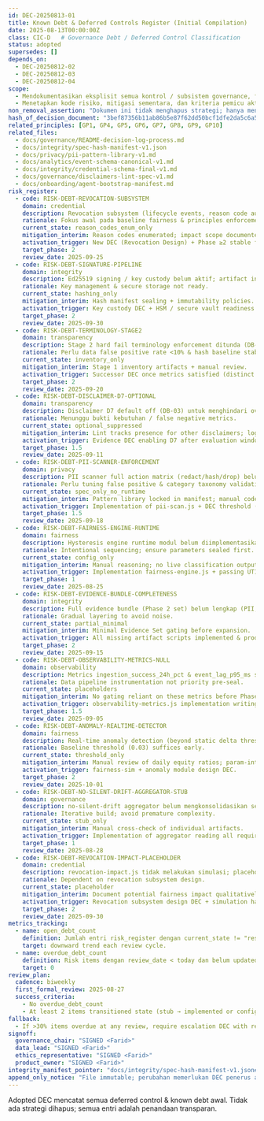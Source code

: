 ```yaml
---
id: DEC-20250813-01
title: Known Debt & Deferred Controls Register (Initial Compilation)
date: 2025-08-13T00:00:00Z
class: CIC-D   # Governance Debt / Deferred Control Classification
status: adopted
supersedes: []
depends_on:
  - DEC-20250812-02
  - DEC-20250812-03
  - DEC-20250812-04
scope:
  - Mendokumentasikan eksplisit semua kontrol / subsistem governance, fairness, privacy, integrity yang DISENGAJA ditunda atau dalam mode placeholder sehingga risiko & hutang (debt) dapat diaudit.
  - Menetapkan kode risiko, mitigasi sementara, dan kriteria pemicu aktivasi.
non_removal_assertion: "Dokumen ini tidak menghapus strategi; hanya menandai penundaan terkelola (managed deferral)."
hash_of_decision_document: "3bef87356b11ab86b5e87f62dd50bcf1dfe2da5c6a560534c6b8d22e603b4ef9"  # Diisi saat seal-first baseline hash sebelum Phase 1 transisi.
related_principles: [GP1, GP4, GP5, GP6, GP7, GP8, GP9, GP10]
related_files:
  - docs/governance/README-decision-log-process.md
  - docs/integrity/spec-hash-manifest-v1.json
  - docs/privacy/pii-pattern-library-v1.md
  - docs/analytics/event-schema-canonical-v1.md
  - docs/integrity/credential-schema-final-v1.md
  - docs/governance/disclaimers-lint-spec-v1.md
  - docs/onboarding/agent-bootstrap-manifest.md
risk_register:
  - code: RISK-DEBT-REVOCATION-SUBSYSTEM
    domain: credential
    description: Revocation subsystem (lifecycle events, reason code audit trail) belum diimplementasikan; hanya reason code list (DB-07 DEC-20250812-04).
    rationale: Fokus awal pada baseline fairness & principles enforcement.
    current_state: reason_codes_enum_only
    mitigation_interim: Reason codes enumerated; impact scope documented; no issuance of revocable credentials yet.
    activation_trigger: New DEC (Revocation Design) + Phase ≥2 stable for 30d.
    target_phase: 2
    review_date: 2025-09-25
  - code: RISK-DEBT-SIGNATURE-PIPELINE
    domain: integrity
    description: Ed25519 signing / key custody belum aktif; artifact integrity rely on SHA256 only.
    rationale: Key management & secure storage not ready.
    current_state: hashing_only
    mitigation_interim: Hash manifest sealing + immutability policies.
    activation_trigger: Key custody DEC + HSM / secure vault readiness.
    target_phase: 2
    review_date: 2025-09-30
  - code: RISK-DEBT-TERMINOLOGY-STAGE2
    domain: transparency
    description: Stage 2 hard fail terminology enforcement ditunda (DB-06 preconditions belum dipenuhi).
    rationale: Perlu data false positive rate <10% & hash baseline stabil.
    current_state: inventory_only
    mitigation_interim: Stage 1 inventory artifacts + manual review.
    activation_trigger: Successor DEC once metrics satisfied (distinct & cumulative thresholds breach + FP rate acceptable).
    target_phase: 2
    review_date: 2025-09-20
  - code: RISK-DEBT-DISCLAIMER-D7-OPTIONAL
    domain: transparency
    description: Disclaimer D7 default off (DB-03) untuk menghindari over-noise.
    rationale: Menunggu bukti kebutuhan / false negative metrics.
    current_state: optional_suppressed
    mitigation_interim: Lint tracks presence for other disclaimers; logs D7 absence.
    activation_trigger: Evidence DEC enabling D7 after evaluation window.
    target_phase: 1.5
    review_date: 2025-09-11
  - code: RISK-DEBT-PII-SCANNER-ENFORCEMENT
    domain: privacy
    description: PII scanner full action matrix (redact/hash/drop) belum aktif; multi-category block enforcement deferred to Phase 1.5.
    rationale: Perlu tuning false positive & category taxonomy validation.
    current_state: spec_only_no_runtime
    mitigation_interim: Pattern library locked in manifest; manual code review for PII surfaces.
    activation_trigger: Implementation of pii-scan.js + DEC threshold (already ratified DB-01) instrumentation proving stability.
    target_phase: 1.5
    review_date: 2025-09-18
  - code: RISK-DEBT-FAIRNESS-ENGINE-RUNTIME
    domain: fairness
    description: Hysteresis engine runtime modul belum diimplementasikan (config & DEC only).
    rationale: Intentional sequencing; ensure parameters sealed first.
    current_state: config_only
    mitigation_interim: Manual reasoning; no live classification outputting user-visible signals.
    activation_trigger: Implementation fairness-engine.js + passing UT1–UT6.
    target_phase: 1
    review_date: 2025-08-25
  - code: RISK-DEBT-EVIDENCE-BUNDLE-COMPLETENESS
    domain: integrity
    description: Full evidence bundle (Phase 2 set) belum lengkap (PII, observability, revocation impact missing).
    rationale: Gradual layering to avoid noise.
    current_state: partial_minimal
    mitigation_interim: Minimal Evidence Set gating before expansion.
    activation_trigger: All missing artifact scripts implemented & producing non-empty schema-compliant JSON.
    target_phase: 2
    review_date: 2025-09-15
  - code: RISK-DEBT-OBSERVABILITY-METRICS-NULL
    domain: observability
    description: Metrics ingestion_success_24h_pct & event_lag_p95_ms stubbed null.
    rationale: Data pipeline instrumentation not priority pre-seal.
    current_state: placeholders
    mitigation_interim: No gating reliant on these metrics before Phase 2.
    activation_trigger: observability-metrics.js implementation writing real sampled values.
    target_phase: 1.5
    review_date: 2025-09-05
  - code: RISK-DEBT-ANOMALY-REALTIME-DETECTOR
    domain: fairness
    description: Real-time anomaly detection (beyond static delta threshold) belum tersedia.
    rationale: Baseline threshold (0.03) suffices early.
    current_state: threshold_only
    mitigation_interim: Manual review of daily equity ratios; param-integrity highlights drift.
    activation_trigger: fairness-sim + anomaly module design DEC.
    target_phase: 2
    review_date: 2025-10-01
  - code: RISK-DEBT-NO-SILENT-DRIFT-AGGREGATOR-STUB
    domain: governance
    description: no-silent-drift aggregator belum mengkonsolidasikan semua artifact.
    rationale: Iterative build; avoid premature complexity.
    current_state: stub_only
    mitigation_interim: Manual cross-check of individual artifacts.
    activation_trigger: Implementation of aggregator reading all required JSON outputs.
    target_phase: 1
    review_date: 2025-08-28
  - code: RISK-DEBT-REVOCATION-IMPACT-PLACEHOLDER
    domain: credential
    description: revocation-impact.js tidak melakukan simulasi; placeholder output.
    rationale: Dependent on revocation subsystem design.
    current_state: placeholder
    mitigation_interim: Document potential fairness impact qualitatively in future DEC.
    activation_trigger: Revocation subsystem design DEC + simulation harness.
    target_phase: 2
    review_date: 2025-09-30
metrics_tracking:
  - name: open_debt_count
    definition: Jumlah entri risk_register dengan current_state != "resolved".
    target: downward trend each review cycle.
  - name: overdue_debt_count
    definition: Risk items dengan review_date < today dan belum updated.
    target: 0
review_plan:
  cadence: biweekly
  first_formal_review: 2025-08-27
  success_criteria:
    - No overdue_debt_count
    - At least 2 items transitioned state (stub → implemented or config_only → runtime) by first review
fallback:
  - If >30% items overdue at any review, require escalation DEC with remediation plan.
signoff:
  governance_chair: "SIGNED <Farid>"
  data_lead: "SIGNED <Farid>"
  ethics_representative: "SIGNED <Farid>"
  product_owner: "SIGNED <Farid>"
integrity_manifest_pointer: "docs/integrity/spec-hash-manifest-v1.json#files[path=docs/governance/dec/DEC-20250813-01-known-debt-register.md]"
append_only_notice: "File immutable; perubahan memerlukan DEC penerus atau addendum terpisah referensi id ini."
---
```


Adopted DEC mencatat semua deferred control & known debt awal. Tidak ada strategi dihapus; semua entri adalah penandaan transparan.
